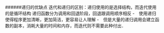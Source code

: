 ######递归的优缺点
迭代和递归的区别：递归使用的是选择结构，而迭代使用的是循环结构
递归函数分为调用和回退阶段，回退跟调用顺序相反
-　使用递归使得程序更加清晰，更加简洁，更容易让人理解
-　但是大量的递归调用会建立函数的副本，消耗大量的时间和内存，而迭代则不需要此种付出．


